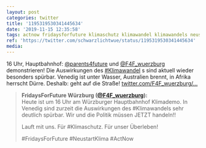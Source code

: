 ```yaml
---
layout: post
categories: twitter
title: '1195319530341445634'
date: '2019-11-15 12:35:58'
tags: actnow fridaysforfuture klimaschutz klimawandel klimawandels neustartklima
ref: 'https://twitter.com/schwarzlichtwue/status/1195319530341445634'
media:
---
```

16 Uhr, Hauptbahnhof: [@parents4future](https://twitter.com/parents4future) und [@F4F_wuerzburg](https://twitter.com/F4F_wuerzburg) demonstrieren! Die Auswirkungen des [#Klimawandel](/t/klimawandel) s sind aktuell wieder besonders spürbar. Venedig ist unter Wasser, Australien brennt, in Afrika herrscht Dürre. Deshalb: geht auf die Straße! [twitter.com/F4F_wuerzburg/…](https://twitter.com/F4F_wuerzburg/status/1195312646993645573) 
> <b>FridaysForFuture Würzburg ([@F4F_wuerzburg](https://twitter.com/F4F_wuerzburg)):</b>  
>Heute ist um 16 Uhr am Würzburger Hauptbahnhof Klimademo. In Venedig sind zurzeit die Auswirkungen des #Klimawandels sehr deutlich spürbar. Wir und die Politik müssen JETZT handeln!!  
>  
>Lauft mit uns. Für #Klimaschutz. Für unser Überleben!  
>  
>#FridaysForFuture #NeustartKlima #ActNow    


